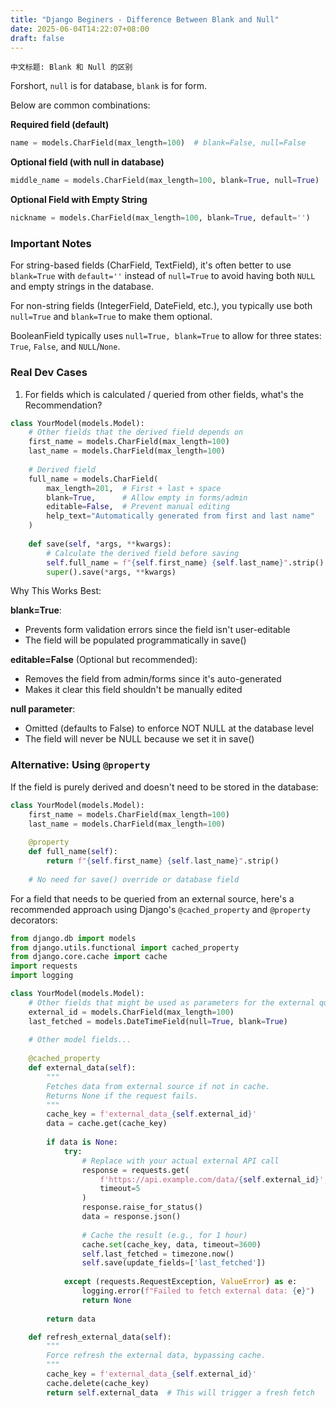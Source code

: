 ```yaml
---
title: "Django Beginers - Difference Between Blank and Null"
date: 2025-06-04T14:22:07+08:00
draft: false
---
```


    中文标题: Blank 和 Null 的区别

Forshort, `null` is for database, `blank` is for form.

Below are common combinations:


**Required field (default)**
```python
name = models.CharField(max_length=100)  # blank=False, null=False
```

**Optional field (with null in database)**
```python
middle_name = models.CharField(max_length=100, blank=True, null=True)
```

**Optional Field with Empty String**
```python
nickname = models.CharField(max_length=100, blank=True, default='')
```

### Important Notes

For string-based fields (CharField, TextField), it's often better to use
`blank=True` with `default=''` instead of `null=True` to avoid having both
`NULL` and empty strings in the database.

For non-string fields (IntegerField, DateField, etc.), you typically use
both `null=True` and `blank=True` to make them optional.

BooleanField typically uses `null=True, blank=True` to allow for three
states: `True`, `False`, and `NULL`/`None`.


### Real Dev Cases

1. For fields which is calculated / queried from other fields, what's the Recommendation?
```python
class YourModel(models.Model):
    # Other fields that the derived field depends on
    first_name = models.CharField(max_length=100)
    last_name = models.CharField(max_length=100)
    
    # Derived field
    full_name = models.CharField(
        max_length=201,  # First + last + space
        blank=True,      # Allow empty in forms/admin
        editable=False,  # Prevent manual editing
        help_text="Automatically generated from first and last name"
    )
    
    def save(self, *args, **kwargs):
        # Calculate the derived field before saving
        self.full_name = f"{self.first_name} {self.last_name}".strip()
        super().save(*args, **kwargs)
```


Why This Works Best:

**blank=True**:

* Prevents form validation errors since the field isn't user-editable
* The field will be populated programmatically in save()

**editable=False** (Optional but recommended):

* Removes the field from admin/forms since it's auto-generated
* Makes it clear this field shouldn't be manually edited

**null parameter**:

* Omitted (defaults to False) to enforce NOT NULL at the database level
* The field will never be NULL because we set it in save()

### Alternative: Using `@property`

If the field is purely derived and doesn't need to be stored in the database:

```python
class YourModel(models.Model):
    first_name = models.CharField(max_length=100)
    last_name = models.CharField(max_length=100)
    
    @property
    def full_name(self):
        return f"{self.first_name} {self.last_name}".strip()
    
    # No need for save() override or database field
```


For a field that needs to be queried from an external source, here's a recommended approach using Django's `@cached_property` and `@property` decorators:

```python
from django.db import models
from django.utils.functional import cached_property
from django.core.cache import cache
import requests
import logging

class YourModel(models.Model):
    # Other fields that might be used as parameters for the external query
    external_id = models.CharField(max_length=100)
    last_fetched = models.DateTimeField(null=True, blank=True)
    
    # Other model fields...
    
    @cached_property
    def external_data(self):
        """
        Fetches data from external source if not in cache.
        Returns None if the request fails.
        """
        cache_key = f'external_data_{self.external_id}'
        data = cache.get(cache_key)
        
        if data is None:
            try:
                # Replace with your actual external API call
                response = requests.get(
                    f'https://api.example.com/data/{self.external_id}',
                    timeout=5
                )
                response.raise_for_status()
                data = response.json()
                
                # Cache the result (e.g., for 1 hour)
                cache.set(cache_key, data, timeout=3600)
                self.last_fetched = timezone.now()
                self.save(update_fields=['last_fetched'])
                
            except (requests.RequestException, ValueError) as e:
                logging.error(f"Failed to fetch external data: {e}")
                return None
                
        return data

    def refresh_external_data(self):
        """
        Force refresh the external data, bypassing cache.
        """
        cache_key = f'external_data_{self.external_id}'
        cache.delete(cache_key)
        return self.external_data  # This will trigger a fresh fetch

```


